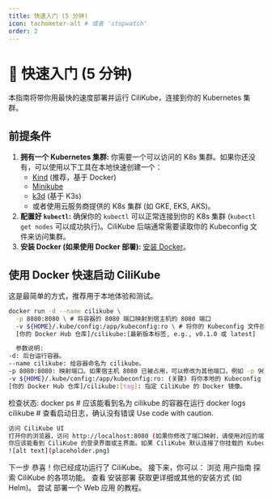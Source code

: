 ```yaml
---
title: 快速入门 (5 分钟)
icon: tachometer-alt # 或者 'stopwatch'
order: 2
---
```


# 🚀 快速入门 (5 分钟)

本指南将带你用最快的速度部署并运行 CiliKube，连接到你的 Kubernetes 集群。

## 前提条件

1.  **拥有一个 Kubernetes 集群:** 你需要一个可以访问的 K8s 集群。如果你还没有，可以使用以下工具在本地快速创建一个：
    *   [Kind](https://kind.sigs.k8s.io/docs/user/quick-start/) (推荐，基于 Docker)
    *   [Minikube](https://minikube.sigs.k8s.io/docs/start/)
    *   [k3d](https://k3d.io/) (基于 K3s)
    *   或者使用云服务商提供的 K8s 集群 (如 GKE, EKS, AKS)。
2.  **配置好 `kubectl`:** 确保你的 `kubectl` 可以正常连接到你的 K8s 集群 (`kubectl get nodes` 可以成功执行)。CiliKube 后端通常需要读取你的 Kubeconfig 文件来访问集群。
3.  **安装 Docker (如果使用 Docker 部署):** [安装 Docker](https://docs.docker.com/engine/install/)。

## 使用 Docker 快速启动 CiliKube

这是最简单的方式，推荐用于本地体验和测试。

```bash
docker run -d --name cilikube \
  -p 8080:8080 \ # 将容器的 8080 端口映射到宿主机的 8080 端口
  -v ${HOME}/.kube/config:/app/kubeconfig:ro \ # 将你的 Kubeconfig 文件挂载到容器内 (只读)
  [你的 Docker Hub 仓库]/cilikube:[最新版本标签, e.g., v0.1.0 或 latest]

  参数说明:
-d: 后台运行容器。
--name cilikube: 给容器命名为 cilikube。
-p 8080:8080: 映射端口。如果宿主机 8080 已被占用，可以修改为其他端口，例如 -p 9090:8080。
-v ${HOME}/.kube/config:/app/kubeconfig:ro: (关键) 将你本地的 Kubeconfig 文件挂载到容器内的 /app/kubeconfig 路径下，并设置为只读 (ro)。CiliKube 后端会读取这个文件来连接你的 K8s 集群。请确保 ${HOME}/.kube/config 是你正确的 Kubeconfig 路径。
[你的 Docker Hub 仓库]/cilikube:[tag]: 指定 CiliKube 的 Docker 镜像。

```

检查状态:
docker ps # 应该能看到名为 cilikube 的容器在运行
docker logs cilikube # 查看启动日志，确认没有错误
Use code with caution.

```Bash
访问 CiliKube UI
打开你的浏览器，访问 http://localhost:8080 (如果你修改了端口映射，请使用对应的端口)。
你应该能看到 CiliKube 的登录界面或主界面。如果 CiliKube 默认连接了你挂载的 Kubeconfig 中的 current-context，你可能直接看到集群的 Dashboard。
![alt text](placeholder.png)
```

下一步
恭喜！你已经成功运行了 CiliKube。
接下来，你可以：
浏览 用户指南 探索 CiliKube 的各项功能。
查看 安装部署 获取更详细或其他的安装方式 (如 Helm)。
尝试 部署一个 Web 应用 的教程。
